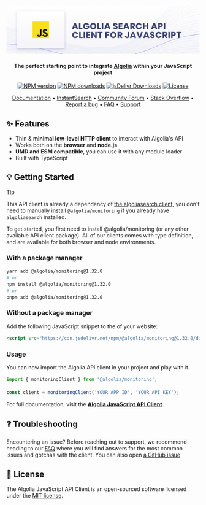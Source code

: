 <p align="center">
  <a href="https://www.algolia.com">
    <img alt="Algolia for JavaScript" src="https://raw.githubusercontent.com/algolia/algoliasearch-client-common/master/banners/javascript.png" >
  </a>

  <h4 align="center">The perfect starting point to integrate <a href="https://algolia.com" target="_blank">Algolia</a> within your JavaScript project</h4>

  <p align="center">
    <a href="https://npmjs.org/package/@algolia/monitoring"><img src="https://img.shields.io/npm/v/@algolia/monitoring.svg?style=flat-square" alt="NPM version"></img></a>
    <a href="http://npm-stat.com/charts.html?package=@algolia/monitoring"><img src="https://img.shields.io/npm/dm/@algolia/monitoring.svg?style=flat-square" alt="NPM downloads"></a>
    <a href="https://www.jsdelivr.com/package/npm/@algolia/monitoring"><img src="https://data.jsdelivr.com/v1/package/npm/@algolia/monitoring/badge" alt="jsDelivr Downloads"></img></a>
    <a href="LICENSE"><img src="https://img.shields.io/badge/license-MIT-green.svg?style=flat-square" alt="License"></a>
  </p>
</p>

<p align="center">
  <a href="https://www.algolia.com/doc/libraries/javascript/" target="_blank">Documentation</a>  •
  <a href="https://www.algolia.com/doc/guides/building-search-ui/what-is-instantsearch/js/" target="_blank">InstantSearch</a>  •
  <a href="https://discourse.algolia.com" target="_blank">Community Forum</a>  •
  <a href="http://stackoverflow.com/questions/tagged/algolia" target="_blank">Stack Overflow</a>  •
  <a href="https://github.com/algolia/algoliasearch-client-javascript/issues" target="_blank">Report a bug</a>  •
  <a href="https://www.algolia.com/doc/libraries/javascript/v5/" target="_blank">FAQ</a>  •
  <a href="https://alg.li/support" target="_blank">Support</a>
</p>

## ✨ Features

- Thin & **minimal low-level HTTP client** to interact with Algolia's API
- Works both on the **browser** and **node.js**
- **UMD and ESM compatible**, you can use it with any module loader
- Built with TypeScript

## 💡 Getting Started

> [!TIP]
> This API client is already a dependency of [the algoliasearch client](https://www.npmjs.com/package/algoliasearch), you don't need to manually install `@algolia/monitoring` if you already have `algoliasearch` installed.

To get started, you first need to install @algolia/monitoring (or any other available API client package).
All of our clients comes with type definition, and are available for both browser and node environments.

### With a package manager

```bash
yarn add @algolia/monitoring@1.32.0
# or
npm install @algolia/monitoring@1.32.0
# or
pnpm add @algolia/monitoring@1.32.0
```

### Without a package manager

Add the following JavaScript snippet to the <head> of your website:

```html
<script src="https://cdn.jsdelivr.net/npm/@algolia/monitoring@1.32.0/dist/builds/browser.umd.js"></script>
```

### Usage

You can now import the Algolia API client in your project and play with it.

```js
import { monitoringClient } from '@algolia/monitoring';

const client = monitoringClient('YOUR_APP_ID', 'YOUR_API_KEY');
```

For full documentation, visit the **[Algolia JavaScript API Client](https://www.algolia.com/doc/libraries/javascript/v5/methods/monitoring/)**.

## ❓ Troubleshooting

Encountering an issue? Before reaching out to support, we recommend heading to our [FAQ](https://www.algolia.com/doc/libraries/javascript/v5/) where you will find answers for the most common issues and gotchas with the client. You can also open [a GitHub issue](https://github.com/algolia/api-clients-automation/issues/new?assignees=&labels=&projects=&template=Bug_report.md)

## 📄 License

The Algolia JavaScript API Client is an open-sourced software licensed under the [MIT license](LICENSE).
